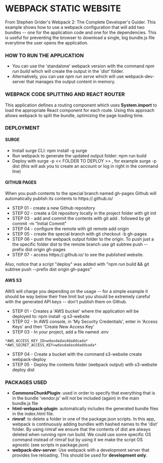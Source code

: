 # WEBPACK STATIC WEBSITE

From Stephen Grider's Webpack 2: The Complete Developer's Guider. This example shows how to use a webpack configuration that will add two bundles -- one for the application code and one for the dependencies. This is useful for preventing the browser to download a single, big bundle.js file everytime the user opens the application.

### HOW TO RUN THE APPLICATION

* You can use the 'standalone' webpack version with the command *npm run build* which will create the output in the *'dist'* folder.
* Alternatively, you can use *npm run serve* which will use webpack-dev-server that manages the output content in memory.

### WEBPACK CODE SPLITTING AND REACT ROUTER

This application defines a routing component which uses **System.import** to load the appropriate React component for each route. Using this approach allows webpack to
split the bundle, optimizing the page loading time.

### DEPLOYMENT

#### SURGE
* Install surge CLI: npm install -g surge
* Run webpack to generate the updated output folder: npm run build
* Deploy with surge -p << FOLDER TO DEPLOY >> , for example surge -p dist (this will ask you to create an account or log in right in the command line)

#### GITHUB PAGES

When you push contents to the special branch named gh-pages Github will automatically publish its contents to https://<Username>.github.io/<RepoName>

* STEP 01 - create a new Github repository
* STEP 02 - create a Git repository locally in the project folder with git init
* STEP 03 - add and commit the contents with git add .  followed by git commit -m "Initial Commit"
* STEP 04 - configure the remote with git remote add origin <REMOTE>
* STEP 05 - create the special branch with git checkout -b gh-pages
* STEP 06 - push the webpack output folder to the origin. To push just a the specific folder dist to the remote branch use git subtree push --prefix dist origin gh-pages
* STEP 07 - access https://<Username>.github.io/<RepoName> to see the published website.

Also, notice that a script "deploy" was added with "npm run build && git subtree push --prefix dist origin gh-pages"

#### AWS S3

AWS will charge you depending on the usage -- for a simple example it should be way below their free limit but you should be extremely careful with the generated API keys -- don't publish them on Github.
* STEP 01 - Creates a 'AWS bucket' where the application will be deployed to: npm install -g s3-website
* STEP 02 - In AWS console, in 'My Security Credentials', enter in 'Access Keys' and then 'Create New Access Key'
* STEP 03 - In your project, add a file named .env
```
*AWS_ACCESS_KEY_ID=wdasdadasddaddsada*
*AWS_SECRET_ACCESS_KEY=wdasdadasddaddsada*
```

* STEP 04 - Create a bucket with the command s3-website create webpack-deploy
* STEP 05 - Deploy the contents folder (webpack output) with s3-website deploy dist

### PACKAGES USED

* **CommonsChunkPlugin**: used in order to specify that everything that is in the bundle 'vendor.js' will not be included (again) in the main bundle.js file
* **html-webpack-plugin**: automatically includes the generated bundle files in the index.html file.
* **rimraf**: to delete a folder in one of the package.json scripts. In this app, webpack is continuously adding bundles with hashed names to the 'dist' folder. By using rimraf we ensure that the contents of dist are always deleted when running npm run build. We could use some specific OS command instead of rimraf but by using it we make the script OS agnostic (see scripts in package.json)
* **webpack-dev-server**: Use webpack with a development server that provides live reloading. This should be used for **development only**.
